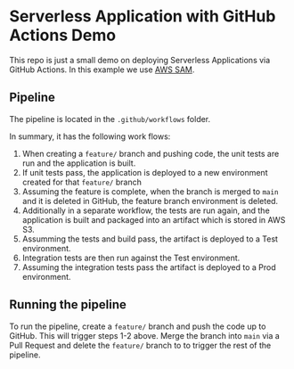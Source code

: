 # Serverless Application with GitHub Actions Demo

This repo is just a small demo on deploying Serverless Applications via GitHub Actions. In this example we use [AWS SAM](https://aws.amazon.com/serverless/sam/).

## Pipeline

The pipeline is located in the `.github/workflows` folder.

In summary, it has the following work flows:
1. When creating a `feature/` branch and pushing code, the unit tests are run and the application is built.
2. If unit tests pass, the application is deployed to a new environment created for that `feature/` branch
3. Assuming the feature is complete, when the branch is merged to `main` and it is deleted in GitHub, the feature branch environment is deleted.
4. Additionally in a separate workflow, the tests are run again, and the application is built and packaged into an artifact which is stored in AWS S3.
5. Assumming the tests and build pass, the artifact is deployed to a Test environment.
6. Integration tests are then run against the Test environment.
7. Assuming the integration tests pass the artifact is deployed to a Prod environment.

## Running the pipeline

To run the pipeline, create a `feature/` branch and push the code up to GitHub. This will trigger steps 1-2 above. Merge the branch into `main` via a Pull Request and delete the `feature/` branch to to trigger the rest of the pipeline.
